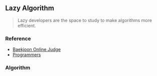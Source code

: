 ## Lazy Algorithm

> Lazy developers are the space to study to make algorithms more efficient.

### Reference
- [Baekjoon Online Judge](https://www.acmicpc.net/)
- [Programmers](https://programmers.co.kr/learn/challenges)

### Algorithm

